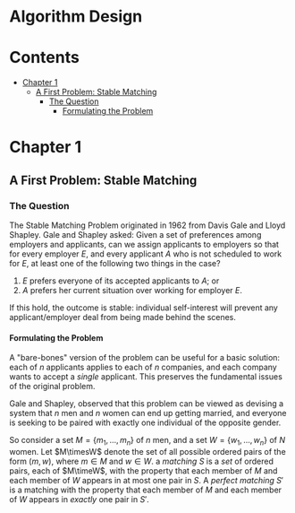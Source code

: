 Algorithm Design
================

# Contents #

<!-- vim-markdown-toc GFM -->

* [Chapter 1](#chapter-1)
  * [A First Problem: Stable Matching](#a-first-problem-stable-matching)
    * [The Question](#the-question)
      * [Formulating the Problem](#formulating-the-problem)

<!-- vim-markdown-toc -->

# Chapter 1 #

## A First Problem: Stable Matching ##

### The Question ###

The Stable Matching Problem originated in 1962 from Davis Gale and Lloyd
Shapley. Gale and Shapley asked: Given a set of preferences among employers and
applicants, can we assign applicants to employers so that for every employer
$E$, and every applicant $A$ who is not scheduled to work for $E$, at least one
of the following two things in the case?

1. $E$ prefers everyone of its accepted applicants to $A$; or
2. $A$ prefers her current situation over working for employer $E$.

If this hold, the outcome is stable: individual self-interest will prevent any
applicant/employer deal from being made behind the scenes.

#### Formulating the Problem ####

A "bare-bones" version of the problem can be useful for a basic solution: each
of $n$ applicants applies to each of $n$ companies, and each company wants to
accept a *single* applicant. This preserves the fundamental issues of the
original problem.

Gale and Shapley, observed that this problem can be viewed as devising a
system that $n$ men and $n$ women can end up getting married, and everyone is
seeking to be paired with exactly one individual of the opposite gender.

So consider a set $M=\{m_1,\ldots,m_n\}$ of $n$ men, and a set
$W=\{w_1,\ldots,w_n\}$ of $N$ women. Let $M\timesW$ denote the set of all
possible ordered pairs of the form $(m,w)$, where $m \in M$ and $w \in W$. a
*matching* $S$ is a *set* of ordered pairs, each of $M\timeW$, with the
property that each member of $M$ and each member of $W$ appears in at most one
pair in $S$. A *perfect matching* $S'$ is a matching with the property that
each member of $M$ and each member of $W$ appears in *exactly* one pair in
$S'$.
